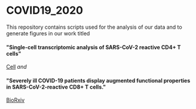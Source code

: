 # COVID19_2020
This repository contains scripts used for the analysis of our data and to generate figures in our work titled
#### "Single-cell transcriptomic analysis of SARS-CoV-2 reactive CD4+ T cells"
[Cell](https://www.cell.com/cell/fulltext/S0092-8674(20)31307-6)
_and_
#### "Severely ill COVID-19 patients display augmented functional properties in SARS-CoV-2-reactive CD8+ T cells."
[BioRxiv](https://www.biorxiv.org/content/10.1101/2020.07.09.194027v1)
